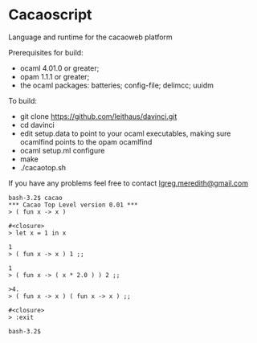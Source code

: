 Cacaoscript
=======

Language and runtime for the cacaoweb platform

Prerequisites for build: 
* ocaml 4.01.0 or greater; 
* opam 1.1.1 or greater;
* the ocaml packages: batteries; config-file; delimcc; uuidm

To build:

* git clone https://github.com/leithaus/davinci.git
* cd davinci
* edit setup.data to point to your ocaml executables, making sure ocamlfind points to the opam ocamlfind
* ocaml setup.ml configure
* make
* ./cacaotop.sh
 
If you have any problems feel free to contact lgreg.meredith@gmail.com

    bash-3.2$ cacao
    *** Cacao Top Level version 0.01 *** 
    > ( fun x -> x )
    
    #<closure>
    > let x = 1 in x
    
    1
    > ( fun x -> x ) 1 ;;
    
    1
    > ( fun x -> ( x * 2.0 ) ) 2 ;; 
    
    >4.
    > ( fun x -> x ) ( fun x -> x ) ;; 
    
    #<closure>
    > :exit
    
    bash-3.2$ 

